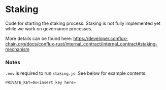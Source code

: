 # Staking
Code for starting the staking process. Staking is not fully implemented yet while we work on governance processes.

More details can be found here: https://developer.conflux-chain.org/docs/conflux-rust/internal_contract/internal_contract#staking-mechanism

### Notes
`.env` is required to run `staking.js`. See below for example contents:
```
PRIVATE_KEY=0x<insert key here>
```
